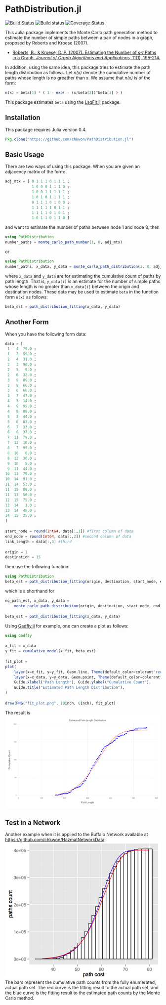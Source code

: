 # PathDistribution.jl

<!--
[![RobustShortestPath](http://pkg.julialang.org/badges/RobustShortestPath_0.3.svg)](http://pkg.julialang.org/?pkg=RobustShortestPath&ver=0.3)
[![RobustShortestPath](http://pkg.julialang.org/badges/RobustShortestPath_0.4.svg)](http://pkg.julialang.org/?pkg=RobustShortestPath&ver=0.4)
-->

[![Build Status](https://travis-ci.org/chkwon/PathDistribution.jl.svg?branch=master)](https://travis-ci.org/chkwon/PathDistribution.jl)
[![Build status](https://ci.appveyor.com/api/projects/status/ft7mcyofj0g9mxr5?svg=true)](https://ci.appveyor.com/project/chkwon/pathdistribution-jl)
[![Coverage Status](https://coveralls.io/repos/chkwon/PathDistribution.jl/badge.svg?branch=master&service=github)](https://coveralls.io/github/chkwon/PathDistribution.jl?branch=master)


This Julia package implements the Monte Carlo path generation method to estimate the number of simple paths between a pair of nodes in a graph, proposed by Roberts and Kroese (2007).

* [Roberts, B., & Kroese, D. P. (2007). Estimating the Number of *s*-*t* Paths in a Graph. *Journal of Graph Algorithms and Applications*, 11(1), 195-214.](http://dx.doi.org/10.7155/jgaa.00142)

In addition, using the same idea, this package tries to estimate the path length distribution as follows. Let *n(x)* denote the cumulative number of paths whose length is no greather than *x*. We assume that *n(x)* is of the form:

```julia
n(x) = beta[1] * ( 1 - exp( - (x/beta[2])^beta[3] ) )
```

This package estimates ```beta``` using the [LsqFit.jl](https://github.com/JuliaOpt/LsqFit.jl) package.

## Installation

This package requires Julia version 0.4.

```julia
Pkg.clone("https://github.com/chkwon/PathDistribution.jl")
```

## Basic Usage
There are two ways of using this package. When you are given an adjacency matrix of the form:

```julia
adj_mtx = [ 0 1 1 1 0 1 1 1 ;
            1 0 0 0 1 1 1 0 ;
            1 0 0 1 1 1 1 1 ;
            1 0 1 0 1 1 1 1 ;
            0 1 1 1 0 1 0 0 ;
            1 1 1 1 1 0 1 1 ;
            1 1 1 1 0 1 0 1 ;
            1 0 1 1 0 1 1 0 ]
```

and want to estimate the number of paths between node 1 and node 8, then

```julia
using PathDistribution
number_paths = monte_carlo_path_number(1, 8, adj_mtx)
```

or

```julia
using PathDistribution
number_paths, x_data, y_data = monte_carlo_path_distribution(1, 8, adj_mtx)
```
where `x_data` and `y_data` are for estimating the cumulative count of paths by path length. That is,
`y_data[i]` is an estimate for the number of simple paths whose length is no greater than `x_data[i]` between the origin and destination nodes. These data may be used to estimate `beta` in the function form `n(x)` as follows:

```julia
beta_est = path_distribution_fitting(x_data, y_data)
```


## Another Form

When you have the following form data:
```julia
data = [
 1   4  79.0 ;
 1   2  59.0 ;
 2   4  31.0 ;
 2   3  90.0 ;
 2   5   9.0 ;
 2   6  32.0 ;
 3   9  89.0 ;
 3   8  66.0 ;
 3   6  68.0 ;
 3   7  47.0 ;
 4   3  14.0 ;
 4   9  95.0 ;
 4   8  88.0 ;
 5   3  44.0 ;
 5   6  83.0 ;
 6   7  33.0 ;
 6   8  37.0 ;
 7  11  79.0 ;
 7  12  10.0 ;
 8   7  95.0 ;
 8  10   0.0 ;
 8  12  30.0 ;
 9  10   5.0 ;
 9  11  44.0 ;
10  13  79.0 ;
10  14  91.0 ;
11  14  53.0 ;
11  15  80.0 ;
11  13  56.0 ;
12  15  75.0 ;
12  14   1.0 ;
13  14  48.0 ;
14  15  25.0 ;
]

start_node = round(Int64, data[:,1]) #first column of data
end_node = round(Int64, data[:,2]) #second column of data
link_length = data[:,3] #third

origin = 1
destination = 15
```

then use the following function:
```julia
using PathDistribution
beta_est = path_distribution_fitting(origin, destination, start_node, end_node, link_length)
```
which is a shorthand for
```julia
no_path_est, x_data, y_data =
    monte_carlo_path_distribution(origin, destination, start_node, end_node, link_length)

beta_est = path_distribution_fitting(x_data, y_data)
```

Using [Gadfly.jl](http://gadflyjl.org) for example, one can create a plot as follows:
```julia
using Gadfly

x_fit = x_data
y_fit = cumulative_model(x_fit, beta_est)

fit_plot =
plot(
    layer(x=x_fit, y=y_fit, Geom.line, Theme(default_color=colorant"red") ) ,
    layer(x=x_data, y=y_data, Geom.point, Theme(default_color=colorant"blue") ) ,
    Guide.xlabel("Path Length"), Guide.ylabel("Cumulative Count"),
    Guide.title("Estimated Path Length Distribution"),
)

draw(PNG("fit_plot.png", 10inch, 6inch), fit_plot)
```
The result is
![Example plot of fit_plot.png](fit_plot.png)



## Test in a Network
 
Another example when it is applied to the Buffalo Network available at https://github.com/chkwon/HazmatNetworkData:
![Example plot of buffalo.png](plot.png)
The bars represent the cumulative path counts from the fully enumerated, actual path set. The red curve is the fitting result to the actual path set, and the blue curve is the fitting result to the estimated path counts by the Monte Carlo method.
